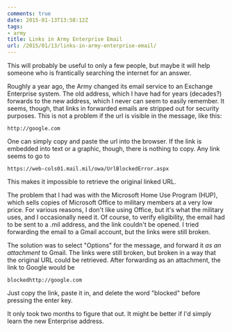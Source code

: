 ```yaml
---
comments: true
date: 2015-01-13T13:58:12Z
tags:
- army
title: Links in Army Enterprise Email
url: /2015/01/13/links-in-army-enterprise-email/
---
```


This will probably be useful to only a few people, but maybe it will help someone who is frantically searching the internet for an answer.

Roughly a year ago, the Army changed its email service to an Exchange Enterprise system. The old address, which I have had for years (decades?) forwards to the new address, which I never can seem to easily remember. It seems, though, that links in forwarded emails are stripped out for security purposes. This is not a problem if the url is visible in the message, like this:

`http://google.com`

One can simply copy and paste the url into the browser. If the link is embedded into text or a graphic, though, there is nothing to copy. Any link seems to go to

`https://web-cols01.mail.mil/owa/UrlBlockedError.aspx`

This makes it impossible to retrieve the original linked URL.

The problem that I had was with the Microsoft Home Use Program (HUP), which sells copies of Microsoft Office to military members at a very low price. For various reasons, I don't like using Office, but it's what the military uses, and I occasionally need it. Of course, to verify eligibility, the email had to be sent to a .mil address, and the link couldn't be opened. I tried forwarding the email to a Gmail account, but the links were still broken.

The solution was to select "Options" for the message, and forward it *as an attachment* to Gmail. The links were still broken, but broken in a way that the original URL could be retrieved. After forwarding as an attachment, the link to Google would be 

`blockedhttp://google.com`

Just copy the link, paste it in, and delete the word "blocked" before pressing the enter key.

It only took two months to figure that out. It might be better if I'd simply learn the new Enterprise address.


